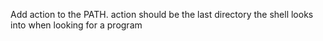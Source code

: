 Add action to the PATH. action should be the last directory the shell looks into when looking for a program
